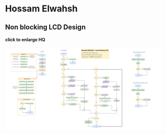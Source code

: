 # Hossam Elwahsh
## Non blocking LCD Design
#### click to enlarge HQ
![LCD](LCD_non_blocking.drawio.png)